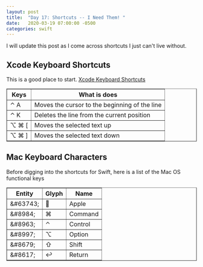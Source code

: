 ```yaml
---
layout: post
title:  "Day 17: Shortcuts -- I Need Them! "
date:   2020-03-19 07:00:00 -0500
categories: swift
---
```


I will update this post as I come across shortcuts I just can't live without.

## Xcode Keyboard Shortcuts

This is a good place to start. [Xcode Keyboard Shortcuts]( https://swifteducation.github.io/assets/pdfs/XcodeKeyboardShortcuts.pdf)

<table border="1">
<tr><th>Keys</th><th>What is does</th></tr>
<tr><td>&#8963; A</td><td>Moves the cursor to the beginning of the line</td></tr>
<tr><td>&#8963; K</td><td>Deletes the line from the current position</td></tr>
<tr><td>&#8997; &#8984; [ </td><td>Moves the selected text up</td></tr>
<tr><td>&#8997; &#8984; ]</td><td>Moves the selected text down</td></tr>
</table>

## Mac Keyboard Characters

Before digging into the shortcuts for Swift, here is a list of the Mac OS functional keys

<table border="1">
    <tr><th>Entity</th><th>Glyph</th><th>Name</th></tr>
    <tr><td>&amp;#63743;</td><td>&#63743;</td><td>Apple</td></tr>
    <tr><td>&amp;#8984;</td><td>&#8984;</td><td>Command</td></tr>
    <tr><td>&amp;#8963;</td><td>&#8963;</td><td>Control</td></tr>
    <tr><td>&amp;#8997;</td><td>&#8997;</td><td>Option</td></tr>
    <tr><td>&amp;#8679;</td><td>&#8679;</td><td>Shift</td></tr>
    <tr><td>&amp;#8617;</td><td>&#8617;</td><td>Return</td></tr>
</table>

